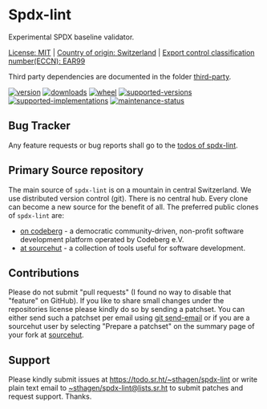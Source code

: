 # Spdx-lint

Experimental SPDX baseline validator.

[License: MIT](https://github.com/sthagen/spdx-lint/blob/default/LICENSE) |
[Country of origin: Switzerland](https://git.sr.ht/~sthagen/spdx-lint/tree/default/item/COUNTRY-OF-ORIGIN) |
[Export control classification number(ECCN): EAR99](https://git.sr.ht/~sthagen/spdx-lint/tree/default/item/EXPORT-CONTROL-CLASSIFICATION-NUMBER)

Third party dependencies are documented in the folder [third-party](third-party/README.md).

[![version](https://img.shields.io/pypi/v/spdx-lint.svg?style=flat)](https://pypi.python.org/pypi/spdx-lint/)
[![downloads](https://static.pepy.tech/badge/spdx-lint/month)](https://pepy.tech/project/spdx-lint)
[![wheel](https://img.shields.io/pypi/wheel/spdx-lint.svg?style=flat)](https://pypi.python.org/pypi/spdx-lint/)
[![supported-versions](https://img.shields.io/pypi/pyversions/spdx-lint.svg?style=flat)](https://pypi.python.org/pypi/spdx-lint/)
[![supported-implementations](https://img.shields.io/pypi/implementation/spdx-lint.svg?style=flat)](https://pypi.python.org/pypi/spdx-lint/)
[![maintenance-status](https://img.shields.io/github/commit-activity/y/sthagen/spdx-lint.svg?style=flat)](https://git.sr.ht/~sthagen/spdx-lint/log)

## Bug Tracker

Any feature requests or bug reports shall go to the [todos of spdx-lint](https://todo.sr.ht/~sthagen/spdx-lint).

## Primary Source repository

The main source of `spdx-lint` is on a mountain in central Switzerland.
We use distributed version control (git).
There is no central hub.
Every clone can become a new source for the benefit of all.
The preferred public clones of `spdx-lint` are:

* [on codeberg](https://codeberg.org/sthagen/spdx-lint) - a democratic community-driven, non-profit software development platform operated by Codeberg e.V.
* [at sourcehut](https://git.sr.ht/~sthagen/spdx-lint) - a collection of tools useful for software development.

## Contributions

Please do not submit "pull requests" (I found no way to disable that "feature" on GitHub).
If you like to share small changes under the repositories license please kindly do so by sending a patchset.
You can either send such a patchset per email using [git send-email](https://git-send-email.io) or 
if you are a sourcehut user by selecting "Prepare a patchset" on the summary page of your fork at [sourcehut](https://git.sr.ht/).

## Support

Please kindly submit issues at <https://todo.sr.ht/~sthagen/spdx-lint> or write plain text email to <~sthagen/spdx-lint@lists.sr.ht> to submit patches and request support. Thanks.
